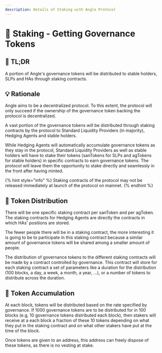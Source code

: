 ```yaml
---
description: Details of Staking with Angle Protocol
---
```


# 🎁 Staking - Getting Governance Tokens

## 🔎 TL;DR

A portion of Angle's governance tokens will be distributed to stable holders, SLPs and HAs through staking contracts.

## 💡 Rationale

Angle aims to be a decentralized protocol. To this extent, the protocol will only succeed if the ownership of the governance token backing the protocol is decentralized.

A vast portion of the governance tokens will be distributed through staking contracts by the protocol to Standard Liquidity Providers (in majority), Hedging Agents and stable holders.

While Hedging Agents will automatically accumulate governance tokens as they stay in the protocol, Standard Liquidity Providers as well as stable holders will have to stake their tokens (sanTokens for SLPs and agTokens for stable holders) in specific contracts to earn governance tokens. The protocol will leave them the opportunity to stake directly and seamlessly in the front after having minted.

{% hint style="info" %}
Staking contracts of the protocol may not be released immediately at launch of the protocol on mainnet.
{% endhint %}

## 💐 Token Distribution

There will be one specific staking contract per sanToken and per agToken. The staking contracts for Hedging Agents are directly the contracts in which HAs' positions are stored.

The fewer people there will be in a staking contract, the more interesting it is going to be to participate in this staking contract because a similar amount of governance tokens will be shared among a smaller amount of people.

The distribution of governance tokens to the different staking contracts will be made by a contract controlled by governance. This contract will store for each staking contract a set of parameters like a duration for the distribution (100 blocks, a day, a week, a month, a year, ...), or a number of tokens to distribute across the duration.

## 📶 Token Accumulation

At each block, tokens will be distributed based on the rate specified by governance. If 1000 governance tokens are to be distributed for in 100 blocks (e.g, 10 governance tokens distributed each block), then stakers will receive at a each block a fraction of these 10 tokens depending on what they put in the staking contract and on what other stakers have put at the time of the block.

Once tokens are given to an address, this address can freely dispose of these tokens, as there is no vesting at stake.

